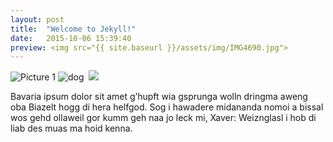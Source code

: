 ```yaml
---
layout: post
title:  "Welcome to Jekyll!"
date:   2015-10-06 15:39:40
preview: <img src="{{ site.baseurl }}/assets/img/IMG4690.jpg"> 
---
```


![Picture 1](holder.js/800x600?auto=yes)
![dog]({{"/assets/img/IMG4690.jpg"}})
<img scr="/assets/img/IMG4690.jpg" alt="">
<img src="{{ site.baseurl }}/assets/img/IMG4690.jpg">

Bavaria ipsum dolor sit amet g’hupft wia gsprunga wolln dringma aweng oba Biazelt hogg di hera helfgod. Sog i hawadere midananda nomoi a bissal wos gehd ollaweil gor kumm geh naa jo leck mi, Xaver: Weiznglasl i hob di liab des muas ma hoid kenna.
